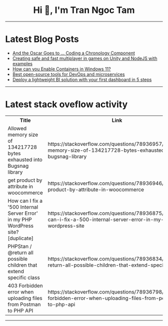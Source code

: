<h1 align="center">Hi 👋, I'm Tran Ngoc Tam</h1>

---

# Latest Blog Posts 
<!-- BLOG-POST-LIST:START -->
- [And the Oscar Goes to … Coding a Chronology Component](https://dev.to/madsstoumann/and-the-oscar-goes-to-coding-a-chronology-component-24hf)
- [Creating safe and fast multiplayer in games on Unity and NodeJS with examples](https://dev.to/devsdaddy/creating-safe-and-fast-multiplayer-in-games-on-unity-and-nodejs-with-examples-3hk8)
- [How can you Enable Containers in Windows 11?](https://dev.to/winsides/how-can-you-enable-containers-in-windows-11-593a)
- [Best open-source tools for DevOps and microservices](https://dev.to/selvapa/best-open-source-tools-for-devops-and-microservices-2o5o)
- [Deploy a lightweight BI solution with your first dashboard in 5 steps](https://dev.to/jypelle/deploy-a-lightweight-bi-solution-with-your-first-dashboard-in-5-steps-5gi9)
<!-- BLOG-POST-LIST:END -->

---

# Latest stack oveflow activity
<table>
  <tr><th>Title</th><th>Link</th></tr>
  <!-- STACKOVERFLOW:START --><tr><td>Allowed memory size of 134217728 bytes exhausted into Bugsnag library</td><td>https://stackoverflow.com/questions/78936957/allowed-memory-size-of-134217728-bytes-exhausted-into-bugsnag-library</td></tr><tr><td>get product by attribute in woocommerce</td><td>https://stackoverflow.com/questions/78936946/get-product-by-attribute-in-woocommerce</td></tr><tr><td>How can I fix a &#39;500 Internal Server Error&#39; in my PHP WordPress site? [duplicate]</td><td>https://stackoverflow.com/questions/78936875/how-can-i-fix-a-500-internal-server-error-in-my-php-wordpress-site</td></tr><tr><td>PHPStan / @return all possible children that extend specific class</td><td>https://stackoverflow.com/questions/78936834/phpstan-return-all-possible-children-that-extend-specific-class</td></tr><tr><td>403 Forbidden error when uploading files from Postman to PHP API</td><td>https://stackoverflow.com/questions/78936798/403-forbidden-error-when-uploading-files-from-postman-to-php-api</td></tr><!-- STACKOVERFLOW:END -->
</table>

---


